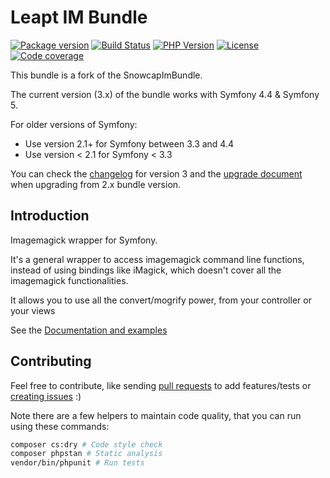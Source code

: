 Leapt IM Bundle
===============

[![Package version](https://img.shields.io/packagist/v/leapt/im-bundle.svg?style=flat-square)](https://packagist.org/packages/leapt/im-bundle)
[![Build Status](https://img.shields.io/travis/leapt/im-bundle.svg?branch=master&style=flat-square)](https://travis-ci.org/leapt/im-bundle?branch=master)
[![PHP Version](https://img.shields.io/packagist/php-v/leapt/im-bundle.svg?branch=master&style=flat-square)](https://travis-ci.org/leapt/im-bundle?branch=master)
[![License](https://img.shields.io/badge/license-MIT-red.svg?style=flat-square)](LICENSE)
[![Code coverage](https://img.shields.io/coveralls/github/leapt/im-bundle.svg?style=flat-square)](https://coveralls.io/github/leapt/im-bundle)

This bundle is a fork of the SnowcapImBundle.

The current version (3.x) of the bundle works with Symfony 4.4 & Symfony 5.

For older versions of Symfony:

* Use version 2.1+ for Symfony between 3.3 and 4.4
* Use version < 2.1 for Symfony < 3.3

You can check the [changelog](CHANGELOG-3.x.md) for version 3 and the [upgrade document](UPGRADE-3.x.md) when upgrading
from 2.x bundle version.

Introduction
------------

Imagemagick wrapper for Symfony.

It's a general wrapper to access imagemagick command line functions, instead of using bindings like iMagick, 
which doesn't cover all the imagemagick functionalities.

It allows you to use all the convert/mogrify power, from your controller or your views

See the [Documentation and examples](https://github.com/leapt/im-bundle/tree/master/docs)

Contributing
------------

Feel free to contribute, like sending [pull requests](https://github.com/leapt/im-bundle/pulls) to add features/tests
or [creating issues](https://github.com/leapt/im-bundle/issues) :)

Note there are a few helpers to maintain code quality, that you can run using these commands:

```bash
composer cs:dry # Code style check
composer phpstan # Static analysis
vendor/bin/phpunit # Run tests
```
